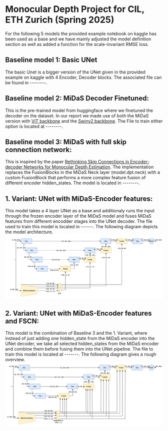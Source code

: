 # Monocular Depth Project for CIL, ETH Zurich (Spring 2025)

For the following 5 models the provided example notebook on kaggle has been used as a base and we have mainly adjusted the model definition section as well as added a function for the scale-invariant RMSE loss.

## Baseline model 1: Basic UNet

The basic Unet is a bigger version of the UNet given in the provided example on kaggle with 4 Encoder, Decoder blocks. The associated file can be found in --------.

## Baseline model 2: MiDaS Decoder Finetuned:

This is the pre-trained model from huggingface where we finetuned the decoder on the dataset. In our report we made use of both the MiDaS version with [ViT backbone](https://huggingface.co/Intel/dpt-hybrid-midas) and the [Swinv2 backbone](https://huggingface.co/Intel/dpt-swinv2-base-384). The File to train either option is located at --------.

## Baseline model 3: MiDaS with full skip connection network:

This is inspired by the paper [Rethinking Skip Connections in Encoder-decoder Networks for Monocular Depth Estimation](https://arxiv.org/abs/2208.13441). The implementation replaces the FusionBlocks in the MiDaS Neck layer (model.dpt.neck) with a custom FusionBlock that performs a more complex feature fusion of different encoder hidden_states. The model is located in --------.

## 1. Variant: UNet with MiDaS-Encoder features:

This model takes a 4 layer UNet as a base and additionaly runs the input through the frozen encoder layer of the MiDaS model and fuses MiDaS features from different encodder stages into the UNet decoder. The file used to train this model is located in ------. The following diagram depicts the model architecture.
![UNet+MiDaS-Enc](./images/UNetPlusMidas.png)

## 2. Variant: UNet with MiDaS-Encoder features and FSCN:

This model is the combination of Baseline 3 and the 1. Variant, where instead of just adding one hidden_state from the MiDaS encoder into the UNet decoder, we take all selected hidden_states from the MiDaS encoder and combine them before fusing them into the UNet pipeline. The file to train this model is located at -------. The following diagram gives a rough overview.
![UNet+Midas-Enc with FSCN](./images/UNetPlusMidasWithFSCN.png)
